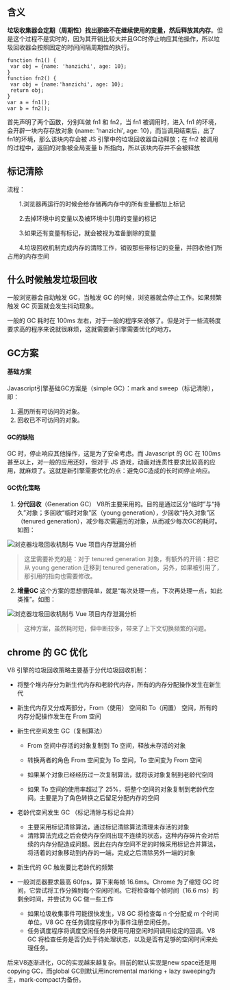 ## 含义

**垃圾收集器会定期（周期性）找出那些不在继续使用的变量，然后释放其内存**。但是这个过程不是实时的，因为其开销比较大并且GC时停止响应其他操作，所以垃圾回收器会按照固定的时间间隔周期性的执行。

```
function fn1() {
 var obj = {name: 'hanzichi', age: 10};
}
function fn2() {
 var obj = {name:'hanzichi', age: 10};
 return obj;
}
var a = fn1();
var b = fn2();
```

首先声明了两个函数，分别叫做 fn1 和 fn2，当 fn1 被调用时，进入 fn1 的环境，会开辟一块内存存放对象 	{name: 'hanzichi', age: 10}，而当调用结束后，出了fn1的环境，那么该块内存会被 JS 引擎中的垃圾回收器自动释放；在 fn2 被调用的过程中，返回的对象被全局变量 b 所指向，所以该块内存并不会被释放



## 标记清除

流程：

　　1.浏览器再运行的时候会给存储再内存中的所有变量都加上标记

　　2.去掉环境中的变量以及被环境中引用的变量的标记

　　3.如果还有变量有标记，就会被视为准备删除的变量

　　4.垃圾回收机制完成内存的清除工作，销毁那些带标记的变量，并回收他们所占用的内存空间



## 什么时候触发垃圾回收
一般浏览器会自动触发 GC，当触发 GC 的时候，浏览器就会停止工作。如果频繁触发 GC 页面就会发生抖动现象。

一般的 GC 耗时在 100ms 左右，对于一般的程序来说够了。但是对于一些流畅度要求高的程序来说就很麻烦，这就需要新引擎需要优化的地方。


## GC方案

#### 基础方案

Javascript引擎基础GC方案是（simple GC）：mark and sweep（标记清除），即：

1. 遍历所有可访问的对象。
2. 回收已不可访问的对象。

#### GC的缺陷

GC 时，停止响应其他操作，这是为了安全考虑。而 Javascript 的 GC 在 100ms 甚至以上，对一般的应用还好，但对于 JS 游戏，动画对连贯性要求比较高的应用，就麻烦了。这就是新引擎需要优化的点：避免GC造成的长时间停止响应。

#### GC优化策略

1. **分代回收**（Generation GC） V8所主要采用的。目的是通过区分“临时”与“持久”对象；多回收“临时对象”区（young generation），少回收“持久对象”区（tenured generation），减少每次需遍历的对象，从而减少每次GC的耗时。如图：

![浏览器垃圾回收机制与 Vue 项目内存泄漏分析](http://p3.pstatp.com/large/pgc-image/3fe649e46a63419fbd17ef5b699b4ecb)



> 这里需要补充的是：对于 tenured generation 对象，有额外的开销：把它从 young generation 迁移到       tenured generation，另外，如果被引用了，那引用的指向也需要修改。

2. **增量GC** 这个方案的思想很简单，就是“每次处理一点，下次再处理一点，如此类推”。如图：

![浏览器垃圾回收机制与 Vue 项目内存泄漏分析](http://p3.pstatp.com/large/pgc-image/be21b45d125b40adb1bd3ebb4c40381f)



> 这种方案，虽然耗时短，但中断较多，带来了上下文切换频繁的问题。



## chrome 的 GC 优化
V8 引擎的垃圾回收策略主要基于分代垃圾回收机制：

- 将整个堆内存分为新生代内存和老龄代内存，所有的内存分配操作发生在新生代

- 新生代内存又分成两部分，From（使用） 空间和 To（闲置） 空间，所有的内存分配操作发生在 From 空间

- 新生代空间发生 GC（复制算法）

  - From 空间中存活的对象复制到 To 空间，释放未存活的对象

  - 转换两者的角色 From 空间变为 To 空间，To 空间变为 From 空间

  - 如果某个对象已经经历过一次复制算法，就将该对象复制到老龄代空间

  - 如果 To 空间的使用率超过了 25%，将整个空间的对象复制到老龄代空间。主要是为了角色转换之后留足分配内存的空间

- 老龄代空间发生 GC （标记清除与标记合并）

  - 主要采用标记清除算法，通过标记清除算法清理未存活的对象
  - 清除算法完成之后会使内存空间出现不连续的状态，这种内存碎片会对后续的内存分配造成问题。因此在内存空间不足的时候采用标记合并算法，将活着的对象移动到内存的一端，完成之后清除另外一端的对象

- 新生代的 GC 触发要比老龄代的频繁

- 一般浏览器要求最高 60fps，算下来每帧 16.6ms。Chrome 为了缩短 GC 时间，它尝试将工作分摊到每个空闲时间。它将检查每个帧时间（16.6 ms）的剩余时间，并尝试为 GC 做一些工作

  - 如果垃圾收集事件可能很快发生，V8 GC 将检查每 n 个分配或 m 个时间单位。V8 GC 在任务调度程序中为事件注册空闲任务。
  - 任务调度程序将调度空闲任务并使用可用空闲时间调用给定的回调。V8 GC 将检查任务是否仍处于待处理状态，以及是否有足够的空闲时间来处理任务。

后来V8逐渐进化，GC的实现越来越复杂。目前的默认实现是new space还是用copying GC，而global GC则默认用incremental marking + lazy sweeping为主，mark-compact为备份。